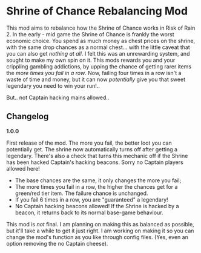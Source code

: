 # Shrine of Chance Rebalancing Mod

This mod aims to rebalance how the Shrine of Chance works in Risk of Rain 2. 
In the early - mid game the Shrine of Chance is frankly the worst economic choice. You spend as much money as chest prices on the shrine, with the same drop chances as a normal chest... with the little caveat that you can also get *nothing at all*. I felt this was an unrewarding system, and sought to make my own spin on it. This mods rewards you and your crippling gambling addictions, by upping the chance of getting rarer items the *more times you fail in a row*. Now, failing four times in a row isn't a waste of time and money, but it can now *potentially* give you that sweet legendary you need to win your run!.. 

But.. not Captain hacking mains allowed.. 

## Changelog

**1.0.0**

First release of the mod. The more you fail, the better loot you can potentially get. The shrine now automatically turns off after getting a legendary. There's also a check that turns this mechanic off if the Shrine has been hacked Captain's hacking beacons. Sorry no Captain players allowed here! 

* The base chances are the same, it only changes the more you fail;
* The more times you fail in a row, the higher the chances get for a green/red tier item. The failure chance is unchanged.
* If you fail 6 times in a row, you are "guaranteed" a legendary!
* No Captain hacking beacons allowed! If the Shrine is hacked by a beacon, it returns back to its normal base-game behaviour. 

This mod is *not* final. I am planning on making this as balanced as possible, but it'll take a while to get it just right. I am working on making it so you can change the mod's function as you like through config files. (Yes, even an option removing the no Captain cheese).
